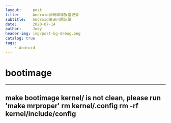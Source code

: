 ```yaml
---
layout:     post
title:      Android源码编译报错记录
subtitle:   Android编译问题记录
date:       2020-07-14
author:     Joey
header-img: img/post-bg-debug.png
catalog: true
tags:
    - Android
---
```




# bootimage
---
make bootimage 
kernel/ is not clean, please run 'make mrproper' 
rm kernel/.config 
rm -rf kernel/include/config 
---
